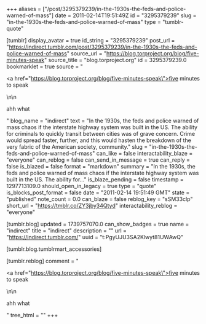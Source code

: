 +++
aliases = ["/post/3295379239/in-the-1930s-the-feds-and-police-warned-of-mass"]
date = 2011-02-14T19:51:49Z
id = "3295379239"
slug = "in-the-1930s-the-feds-and-police-warned-of-mass"
type = "tumblr-quote"

[tumblr]
display_avatar = true
id_string = "3295379239"
post_url = "https://indirect.tumblr.com/post/3295379239/in-the-1930s-the-feds-and-police-warned-of-mass"
source_url = "https://blog.torproject.org/blog/five-minutes-speak"
source_title = "blog.torproject.org"
id = 3295379239.0
bookmarklet = true
source = "<p><a href=\"https://blog.torproject.org/blog/five-minutes-speak\">five minutes to speak</a></p>\n\n<p>ahh what</p>"
blog_name = "indirect"
text = "In the 1930s, the feds and police warned of mass chaos if the interstate highway system was built in the US. The ability for criminals to quickly transit between cities was of grave concern. Crime would spread faster, further, and this would hasten the breakdown of the very fabric of the American society, community."
slug = "in-the-1930s-the-feds-and-police-warned-of-mass"
can_like = false
interactability_blaze = "everyone"
can_reblog = false
can_send_in_message = true
can_reply = false
is_blazed = false
format = "markdown"
summary = "In the 1930s, the feds and police warned of mass chaos if the interstate highway system was built in the US. The ability for..."
is_blaze_pending = false
timestamp = 1297713109.0
should_open_in_legacy = true
type = "quote"
is_blocks_post_format = false
date = "2011-02-14 19:51:49 GMT"
state = "published"
note_count = 0.0
can_blaze = false
reblog_key = "sSM33clp"
short_url = "https://tmblr.co/ZY3jby34Qtyd"
interactability_reblog = "everyone"

[tumblr.blog]
updated = 1739757070.0
can_show_badges = true
name = "indirect"
title = "indirect"
description = ""
url = "https://indirect.tumblr.com/"
uuid = "t:PgyUJU3SA2Klwyt81UWAwQ"

[tumblr.blog.tumblrmart_accessories]

[tumblr.reblog]
comment = "<p><a href=\"https://blog.torproject.org/blog/five-minutes-speak\">five minutes to speak</a></p>\n\n<p>ahh what</p>"
tree_html = ""
+++
